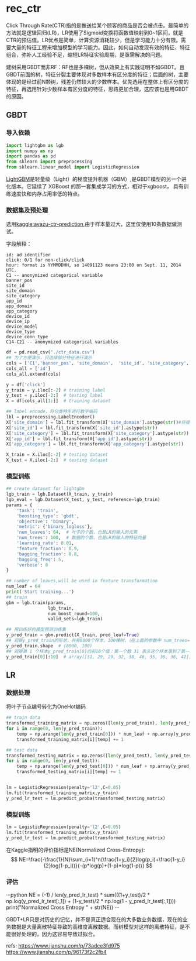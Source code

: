 # rec_ctr

Click Through Rate(CTR)指的是推送给某个顾客的商品是否会被点击。最简单的方法就是逻辑回归(LR)，LR使用了Sigmoid变换将函数值映射到0~1区间，就是CTR的预估值。LR优点是简单，计算资源消耗较少，但是学习能力十分有限。需要大量的特征工程来增加模型的学习能力。因此，如何自动发现有效的特征、特征组合，弥补人工经验不足，缩短LR特征实验周期，是亟需解决的问题。

建树采用GBDT而非RF：RF也是多棵树，但从效果上有实践证明不如GBDT。且GBDT前面的树，特征分裂主要体现对多数样本有区分度的特征；后面的树，主要体现的是经过前N颗树，残差仍然较大的少数样本。优先选用在整体上有区分度的特征，再选用针对少数样本有区分度的特征，思路更加合理，这应该也是用GBDT的原因。


## GBDT

### 导入依赖
```python
import lightgbm as lgb
import numpy as np
import pandas as pd
from sklearn import preprocessing
from sklearn.linear_model import LogisticRegression
```
[LightGBM](https://blog.csdn.net/zhong_ddbb/article/details/106244036)是轻量级（Light）的梯度提升机器（GBM）,是GBDT模型的另一个进化版本。它延续了 XGBoost 的那一套集成学习的方式，相对于xgboost， 具有训练速度快和内存占用率低的特点。


### 数据集及预处理
选用[kaggle:avazu-ctr-prediction](https://links.jianshu.com/go?to=https%3A%2F%2Fwww.kaggle.com%2Fc%2Favazu-ctr-prediction),由于样本量过大，这里仅使用10条数据做测试。

字段解释：
```
id: ad identifier
click: 0/1 for non-click/click
hour: format is YYMMDDHH, so 14091123 means 23:00 on Sept. 11, 2014 UTC.
C1 -- anonymized categorical variable
banner_pos
site_id
site_domain
site_category
app_id
app_domain
app_category
device_id
device_ip
device_model
device_type
device_conn_type
C14-C21 -- anonymized categorical variables
```


```python
df = pd.read_csv("./ctr_data.csv")
## 为了方便演示，只选择部分特征进行演示
cols = ['C1','banner_pos', 'site_domain',  'site_id', 'site_category','app_id', 'app_category',  'device_type',  'device_conn_type', 'C14', 'C15','C16']
cols_all = ['id']
cols_all.extend(cols)

y = df['click']  
y_train = y.iloc[:-2] # training label
y_test = y.iloc[-2:]  # testing label
X = df[cols_all[1:]]  # training dataset

## label encode，将分类特生进行数字编码
lbl = preprocessing.LabelEncoder()
X['site_domain'] = lbl.fit_transform(X['site_domain'].astype(str))#将提示的包含错误数据类型这一列进行转换
X['site_id'] = lbl.fit_transform(X['site_id'].astype(str))
X['site_category'] = lbl.fit_transform(X['site_category'].astype(str))
X['app_id'] = lbl.fit_transform(X['app_id'].astype(str))
X['app_category'] = lbl.fit_transform(X['app_category'].astype(str))

X_train = X.iloc[:-2] # testing dataset
X_test = X.iloc[-2:]  # testing dataset
```

### 模型训练

```python
## create dataset for lightgbm
lgb_train = lgb.Dataset(X_train, y_train)
lgb_eval = lgb.Dataset(X_test, y_test, reference=lgb_train)
params = {
    'task': 'train',
    'boosting_type': 'gbdt',
    'objective': 'binary',
    'metric': {'binary_logloss'},
    'num_leaves': 64,  # 叶子的个数，也是LR的输入的元素
    'num_trees': 100,  # 数据的个数，也是LR的输入的特征向量
    'learning_rate': 0.01,
    'feature_fraction': 0.9,
    'bagging_fraction': 0.8,
    'bagging_freq': 5,
    'verbose': 0
}

## number of leaves,will be used in feature transformation
num_leaf = 64
print('Start training...')
## train
gbm = lgb.train(params,
                lgb_train,
                num_boost_round=100,
                valid_sets=lgb_train)

## 用训练好的模型预测训练集
y_pred_train = gbm.predict(X_train, pred_leaf=True)
## 观察y_pred_train的形状，共有8000个样本，100棵树，（在上面的参数中 num_trees=100)
y_pred_train.shape  # (8000, 100)
## 观察第 1 个样本y_pred_train[0]的前10个值：第一个数 31 表示这个样本落到了第一颗树的 31 叶子节点，29 表示落到了第二棵树的 29 叶子节点，注意31 、29表示节点编号，从0开始到63。
y_pred_train[0][:10]  # array([31, 29, 29, 32, 38, 46, 35, 36, 36, 42])


```


## LR

### 数据处理
将叶子节点编号转化为OneHot编码
```python
## train data
transformed_training_matrix = np.zeros([len(y_pred_train), len(y_pred_train[0]) * num_leaf],dtype=np.int64)  # N * num_tress * num_leafs
for i in range(0, len(y_pred_train)):
    temp = np.arange(len(y_pred_train[0])) * num_leaf + np.array(y_pred_train[i])
    transformed_training_matrix[i][temp] += 1

## test data
transformed_testing_matrix = np.zeros([len(y_pred_test), len(y_pred_test[0]) * num_leaf], dtype=np.int64)
for i in range(0, len(y_pred_test)):
    temp = np.arange(len(y_pred_test[0])) * num_leaf + np.array(y_pred_test[i])
    transformed_testing_matrix[i][temp] += 1


lm = LogisticRegression(penalty='l2',C=0.05)
lm.fit(transformed_training_matrix,y_train) 
y_pred_lr_test = lm.predict_proba(transformed_testing_matrix) 
```

### 模型训练

```python
lm = LogisticRegression(penalty='l2',C=0.05)
lm.fit(transformed_training_matrix,y_train) 
y_pred_lr_test = lm.predict_proba(transformed_testing_matrix) 
```

在Kaggle指明的评价指标是NE(Normalized Cross-Entropy):
$$ 
NE=\frac{-\frac{1}{N}\sum_(i=1)^n(\frac{1+y_i}{2}log(p_i)+\frac{1-y_i}{2}log(1-p_i))}{-(p*log(p)+(1-p)*log(1-p))}
$$


### 评估

···python
NE = (-1) / len(y_pred_lr_test) * sum(((1+y_test)/2 * np.log(y_pred_lr_test[:,1]) +  (1-y_test)/2 * np.log(1 - y_pred_lr_test[:,1])))
print("Normalized Cross Entropy " + str(NE))
···

GBDT+LR只是对历史的记忆，并不是真正适合现在的大多数业务数据，现在的业务数据是大量离散特征导致的高维度离散数据。而树模型对这样的离散特征，是不能很好处理的，因为这容易导致过拟合。

refs:
https://www.jianshu.com/p/73adce3fd975
https://www.jianshu.com/p/96173f2c2fb4